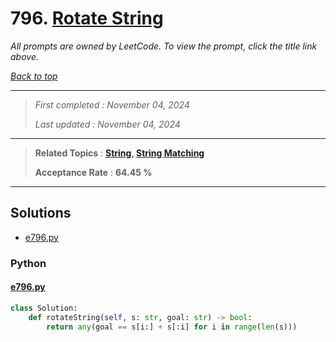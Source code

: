 # 796. [Rotate String](<https://leetcode.com/problems/rotate-string>)

*All prompts are owned by LeetCode. To view the prompt, click the title link above.*

*[Back to top](<../README.md>)*

------

> *First completed : November 04, 2024*
>
> *Last updated : November 04, 2024*

------

> **Related Topics** : **[String](<by_topic/String.md>), [String Matching](<by_topic/String Matching.md>)**
>
> **Acceptance Rate** : **64.45 %**

------

## Solutions

- [e796.py](<../my-submissions/e796.py>)
### Python
#### [e796.py](<../my-submissions/e796.py>)
```Python
class Solution:
    def rotateString(self, s: str, goal: str) -> bool:
        return any(goal == s[i:] + s[:i] for i in range(len(s)))

```

